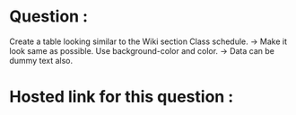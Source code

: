 # Question :
Create a table looking similar to the Wiki section Class schedule. 
-> Make it look same as possible. Use background-color and color. 
-> Data can be dummy text also.
# Hosted link for this question :